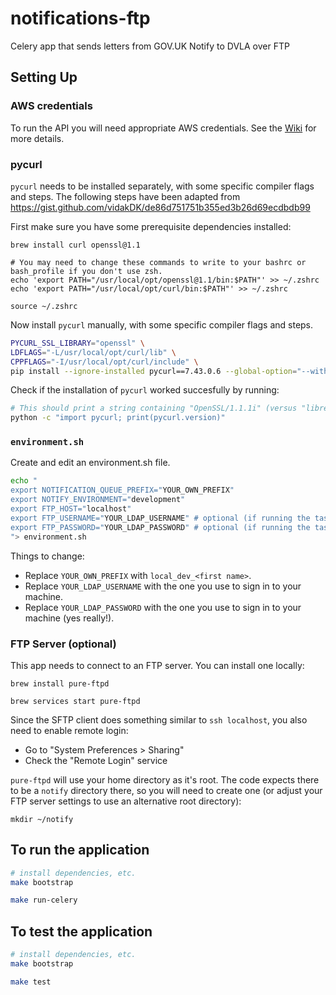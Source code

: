 # notifications-ftp

Celery app that sends letters from GOV.UK Notify to DVLA over FTP

## Setting Up

### AWS credentials

To run the API you will need appropriate AWS credentials. See the [Wiki](https://github.com/alphagov/notifications-manuals/wiki/aws-accounts#how-to-set-up-local-development) for more details.

### pycurl

`pycurl` needs to be installed separately, with some specific compiler flags and steps. The following steps have been adapted from https://gist.github.com/vidakDK/de86d751751b355ed3b26d69ecdbdb99

First make sure you have some prerequisite dependencies installed:

```
brew install curl openssl@1.1

# You may need to change these commands to write to your bashrc or bash_profile if you don't use zsh.
echo 'export PATH="/usr/local/opt/openssl@1.1/bin:$PATH"' >> ~/.zshrc
echo 'export PATH="/usr/local/opt/curl/bin:$PATH"' >> ~/.zshrc

source ~/.zshrc
```

Now install `pycurl` manually, with some specific compiler flags and steps.

```sh
PYCURL_SSL_LIBRARY="openssl" \
LDFLAGS="-L/usr/local/opt/curl/lib" \
CPPFLAGS="-I/usr/local/opt/curl/include" \
pip install --ignore-installed pycurl==7.43.0.6 --global-option="--with-openssl" --global-option="--openssl-dir=/usr/local/opt/openssl@1.1"
```

Check if the installation of `pycurl` worked succesfully by running:

```sh
# This should print a string containing "OpenSSL/1.1.1i" (versus "libressl")
python -c "import pycurl; print(pycurl.version)"
```

### `environment.sh`

Create and edit an environment.sh file.

```sh
echo "
export NOTIFICATION_QUEUE_PREFIX="YOUR_OWN_PREFIX"
export NOTIFY_ENVIRONMENT="development"
export FTP_HOST="localhost"
export FTP_USERNAME="YOUR_LDAP_USERNAME" # optional (if running the task)
export FTP_PASSWORD="YOUR_LDAP_PASSWORD" # optional (if running the task)
"> environment.sh
```

Things to change:

- Replace `YOUR_OWN_PREFIX` with `local_dev_<first name>`.
- Replace `YOUR_LDAP_USERNAME` with the one you use to sign in to your machine.
- Replace `YOUR_LDAP_PASSWORD` with the one you use to sign in to your machine (yes really!).

### FTP Server (optional)

This app needs to connect to an FTP server. You can install one locally:

```
brew install pure-ftpd

brew services start pure-ftpd
```

Since the SFTP client does something similar to `ssh localhost`, you also need to enable remote login:

- Go to "System Preferences > Sharing"
- Check the "Remote Login" service

`pure-ftpd` will use your home directory as it's root. The code expects there to be a `notify` directory there, so you will need to create one (or adjust your FTP server settings to use an alternative root directory):

```
mkdir ~/notify
```

##  To run the application

```sh
# install dependencies, etc.
make bootstrap

make run-celery
```

##  To test the application

```sh
# install dependencies, etc.
make bootstrap

make test
```
